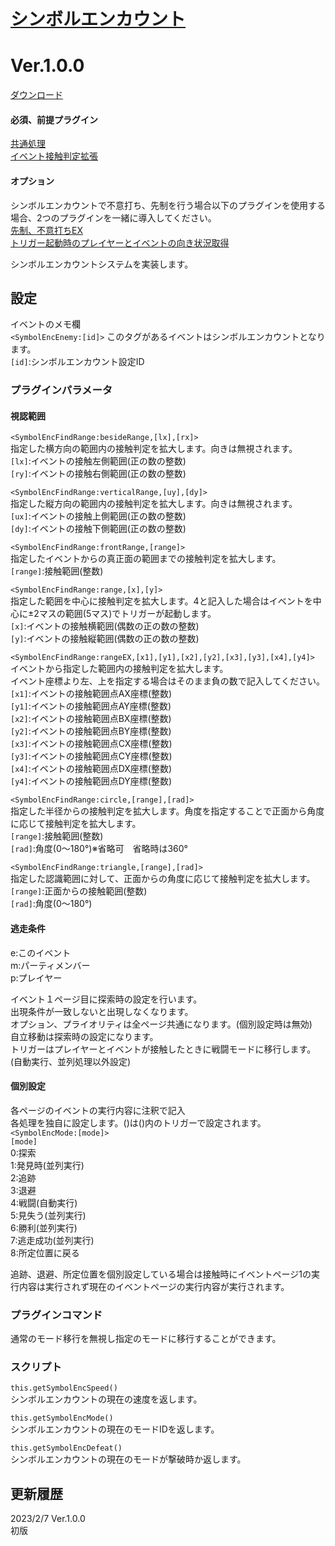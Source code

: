 # [シンボルエンカウント](https://raw.githubusercontent.com/nuun888/MZ/master/NUUN_SymbolEncounter.js)
# Ver.1.0.0
[ダウンロード](https://raw.githubusercontent.com/nuun888/MZ/master/NUUN_SymbolEncounter.js)
#### 必須、前提プラグイン
[共通処理](https://github.com/nuun888/MZ/blob/master/README/Base.md)  
[イベント接触判定拡張](https://github.com/nuun888/MZ/blob/master/README/EventRange.md)  
#### オプション
シンボルエンカウントで不意打ち、先制を行う場合以下のプラグインを使用する場合、2つのプラグインを一緒に導入してください。  
[先制、不意打ちEX](https://github.com/nuun888/MZ/blob/master/README/PreemptiveSurpriseEx.md)  
[トリガー起動時のプレイヤーとイベントの向き状況取得](https://github.com/nuun888/MZ/blob/master/README/EventPlayerDirection.md)  

シンボルエンカウントシステムを実装します。  

## 設定
イベントのメモ欄  
`<SymbolEncEnemy:[id]>` このタグがあるイベントはシンボルエンカウントとなります。  
`[id]`:シンボルエンカウント設定ID  

### プラグインパラメータ
#### 視認範囲
`<SymbolEncFindRange:besideRange,[lx],[rx]>`  
指定した横方向の範囲内の接触判定を拡大します。向きは無視されます。  
`[lx]`:イベントの接触左側範囲(正の数の整数)  
`[ry]`:イベントの接触右側範囲(正の数の整数)  

`<SymbolEncFindRange:verticalRange,[uy],[dy]>`  
指定した縦方向の範囲内の接触判定を拡大します。向きは無視されます。  
`[ux]`:イベントの接触上側範囲(正の数の整数)  
`[dy]`:イベントの接触下側範囲(正の数の整数)  

`<SymbolEncFindRange:frontRange,[range]>`  
指定したイベントからの真正面の範囲までの接触判定を拡大します。  
`[range]`:接触範囲(整数)  

`<SymbolEncFindRange:range,[x],[y]>`  
指定した範囲を中心に接触判定を拡大します。4と記入した場合はイベントを中心に±2マスの範囲(5マス)でトリガーが起動します。  
`[x]`:イベントの接触横範囲(偶数の正の数の整数)  
`[y]`:イベントの接触縦範囲(偶数の正の数の整数)  

`<SymbolEncFindRange:rangeEX,[x1],[y1],[x2],[y2],[x3],[y3],[x4],[y4]>`  
イベントから指定した範囲内の接触判定を拡大します。  
イベント座標より左、上を指定する場合はそのまま負の数で記入してください。  
`[x1]`:イベントの接触範囲点AX座標(整数)  
`[y1]`:イベントの接触範囲点AY座標(整数)  
`[x2]`:イベントの接触範囲点BX座標(整数)  
`[y2]`:イベントの接触範囲点BY座標(整数)  
`[x3]`:イベントの接触範囲点CX座標(整数)  
`[y3]`:イベントの接触範囲点CY座標(整数)  
`[x4]`:イベントの接触範囲点DX座標(整数)  
`[y4]`:イベントの接触範囲点DY座標(整数)  
 
`<SymbolEncFindRange:circle,[range],[rad]>`  
指定した半径からの接触判定を拡大します。角度を指定することで正面から角度に応じて接触判定を拡大します。  
`[range]`:接触範囲(整数)  
`[rad]`:角度(0～180°)※省略可　省略時は360°  

`<SymbolEncFindRange:triangle,[range],[rad]>`  
指定した認識範囲に対して、正面からの角度に応じて接触判定を拡大します。  
`[range]`:正面からの接触範囲(整数)  
`[rad]`:角度(0～180°)  

#### 逃走条件  
e:このイベント  
m:パーティメンバー  
p:プレイヤー  

イベント１ページ目に探索時の設定を行います。  
出現条件が一致しないと出現しなくなります。  
オプション、プライオリティは全ページ共通になります。(個別設定時は無効)  
自立移動は探索時の設定になります。  
トリガーはプレイヤーとイベントが接触したときに戦闘モードに移行します。(自動実行、並列処理以外設定)  

#### 個別設定
各ページのイベントの実行内容に注釈で記入  
各処理を独自に設定します。()は()内のトリガーで設定されます。  
`<SymbolEncMode:[mode]>`  
`[mode]`  
0:探索  
1:発見時(並列実行)  
2:追跡  
3:退避  
4:戦闘(自動実行)  
5:見失う(並列実行)  
6:勝利(並列実行)  
7:逃走成功(並列実行)  
8:所定位置に戻る  

追跡、退避、所定位置を個別設定している場合は接触時にイベントページ1の実行内容は実行されず現在のイベントページの実行内容が実行されます。  

### プラグインコマンド
通常のモード移行を無視し指定のモードに移行することができます。  

### スクリプト  
`this.getSymbolEncSpeed()`  
シンボルエンカウントの現在の速度を返します。  

`this.getSymbolEncMode()`  
シンボルエンカウントの現在のモードIDを返します。  
 
`this.getSymbolEncDefeat()`  
シンボルエンカウントの現在のモードが撃破時か返します。  

## 更新履歴
2023/2/7 Ver.1.0.0  
初版  
